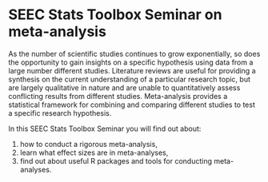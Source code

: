 # SEEC Stats Toolbox Seminar on meta-analysis

As the number of scientific studies continues to grow exponentially, so does the opportunity to gain insights on a specific hypothesis using data from a large number different studies. Literature reviews are useful for providing a synthesis on the current understanding of a particular research topic, but are largely qualitative in nature and are unable to quantitatively assess conflicting results from different studies.
Meta-analysis provides a statistical framework for combining and comparing different studies to test a specific research hypothesis.

In this SEEC Stats Toolbox Seminar you will find out about:

  1. how to conduct a rigorous meta-analysis,
  2. learn what effect sizes are in meta-analyses,
  3. find out about useful R packages and tools for conducting meta-analyses.
